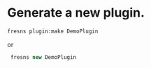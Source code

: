 # Generate a new plugin.

```php
fresns plugin:make DemoPlugin
```
or

```php
 fresns new DemoPlugin
```
